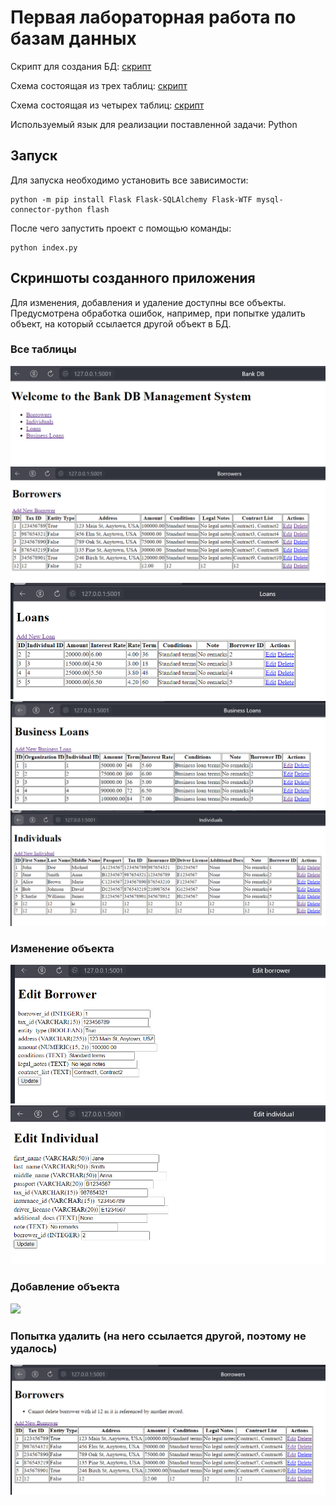 ﻿# Первая лабораторная работа по базам данных
Скрипт для создания БД: [скрипт](BankDB.sql)

Схема состоящая из трех таблиц: [скрипт](imagesForLab\image.png)

Схема состоящая из четырех таблиц: [скрипт](imagesForLab\image2.png)

Используемый язык для реализации поставленной задачи: Python

## Запуск
Для запуска необходимо установить все зависимости:
```
python -m pip install Flask Flask-SQLAlchemy Flask-WTF mysql-connector-python flash
```
После чего запустить проект с помощью команды:
```
python index.py
```

## Скриншоты созданного приложения
Для изменения, добавления и удаление доступны все объекты. Предусмотрена обработка ошибок, например, при попытке удалить объект, на который ссылается другой объект в БД.
### Все таблицы
![](imagesForLab/image-welcome.png)
![](imagesForLab/image-borrowers.png)
![](imagesForLab/image-loans.png)
![](imagesForLab/image-business-loans.png)
![](imagesForLab/image-individuals.png)
### Изменение объекта
![](imagesForLab/image-edit-borrower.png)
![](imagesForLab/image-edit-individual.png)
### Добавление объекта
![](imagesForLab/image-add-borrowers.png)
### Попытка удалить (на него ссылается другой, поэтому не удалось)
![](imagesForLab/image-try-delete.png)


